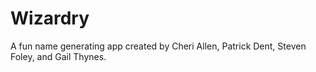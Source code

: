 Wizardry
========

A fun name generating app created by Cheri Allen, Patrick Dent, Steven Foley, and Gail Thynes.
